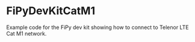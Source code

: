 # FiPyDevKitCatM1
Example code for the FiPy dev kit showing how to connect to Telenor LTE Cat M1 network.
